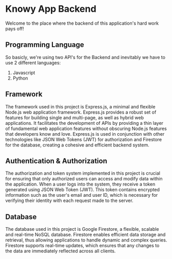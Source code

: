 # Knowy App Backend
Welcome to the place where the backend of this application's hard work pays off! 
## Programming Language
So basicly, we're using two API's for the Backend and inevitably we have to use 2 different languages:
1. Javascript
2. Python
## Framework
The framework used in this project is Express.js, a minimal and flexible Node.js web application framework. Express.js provides a robust set of features for building single and multi-page, as well as hybrid web applications. It facilitates the development of APIs by providing a thin layer of fundamental web application features without obscuring Node.js features that developers know and love. Express.js is used in conjunction with other technologies like JSON Web Tokens (JWT) for authorization and Firestore for the database, creating a cohesive and efficient backend system.
## Authentication & Authorization
The authorization and token system implemented in this project is crucial for ensuring that only authorized users can access and modify data within the application. When a user logs into the system, they receive a token generated using JSON Web Token (JWT). This token contains encrypted information such as the user's email and user ID, which is necessary for verifying their identity with each request made to the server.
## Database
The database used in this project is Google Firestore, a flexible, scalable and real-time NoSQL database. Firestore enables efficient data storage and retrieval, thus allowing applications to handle dynamic and complex queries. Firestore supports real-time updates, which ensures that any changes to the data are immediately reflected across all clients.

